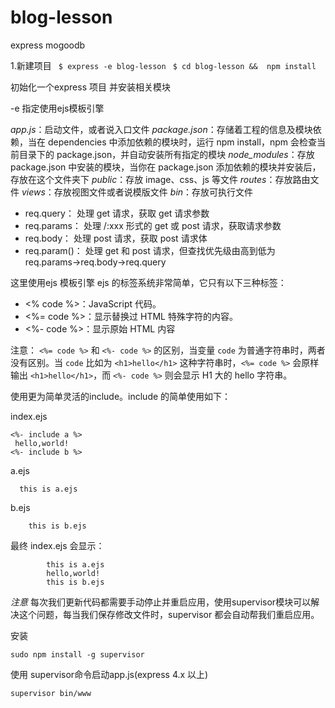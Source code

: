 # blog-lesson
express mogoodb


1.新建项目
` $ express -e blog-lesson`
` $ cd blog-lesson &&  npm install`

初始化一个express 项目 并安装相关模块

-e 指定使用ejs模板引擎

*app.js*：启动文件，或者说入口文件
*package.json*：存储着工程的信息及模块依赖，当在 dependencies 中添加依赖的模块时，运行 npm install，npm 会检查当前目录下的 package.json，并自动安装所有指定的模块
*node_modules*：存放 package.json 中安装的模块，当你在 package.json 添加依赖的模块并安装后，存放在这个文件夹下
*public*：存放 image、css、js 等文件
*routes*：存放路由文件
*views*：存放视图文件或者说模版文件
*bin*：存放可执行文件



* req.query： 处理 get 请求，获取 get 请求参数
* req.params： 处理 /:xxx 形式的 get 或 post 请求，获取请求参数
* req.body： 处理 post 请求，获取 post 请求体
* req.param()： 处理 get 和 post 请求，但查找优先级由高到低为 req.params→req.body→req.query


这里使用ejs 模板引擎
ejs 的标签系统非常简单，它只有以下三种标签：

* <% code %>：JavaScript 代码。
* <%= code %>：显示替换过 HTML 特殊字符的内容。
* <%- code %>：显示原始 HTML 内容

注意： `<%= code %>` 和 `<%- code %>` 的区别，当变量 `code` 为普通字符串时，两者没有区别。当 `code` 比如为 `<h1>hello</h1>` 这种字符串时，`<%= code %>` 会原样输出 `<h1>hello</h1>`，而 `<%- code %>` 则会显示 H1 大的 hello 字符串。

使用更为简单灵活的include。include 的简单使用如下：

index.ejs

    <%- include a %>
     hello,world!
    <%- include b %>
a.ejs

      this is a.ejs

b.ejs

		this is b.ejs
最终 index.ejs 会显示：
			
			this is a.ejs
			hello,world!
			this is b.ejs

*注意*
每次我们更新代码都需要手动停止并重启应用，使用supervisor模块可以解决这个问题，每当我们保存修改文件时，supervisor 都会自动帮我们重启应用。

安装

`sudo npm install -g supervisor`

使用 supervisor命令启动app.js(express 4.x 以上)

`supervisor bin/www`





